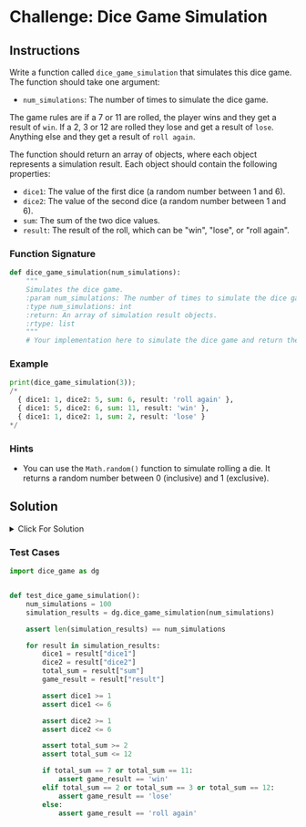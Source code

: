 # Challenge: Dice Game Simulation

## Instructions

Write a function called `dice_game_simulation` that simulates this dice game. The function should take one argument:

- `num_simulations`: The number of times to simulate the dice game.

The game rules are if a 7 or 11 are rolled, the player wins and they get a result of `win`. If a 2, 3 or 12 are rolled they lose and get a result of `lose`. Anything else and they get a result of `roll again`.

The function should return an array of objects, where each object represents a simulation result. Each object should contain the following properties:

- `dice1`: The value of the first dice (a random number between 1 and 6).
- `dice2`: The value of the second dice (a random number between 1 and 6).
- `sum`: The sum of the two dice values.
- `result`: The result of the roll, which can be "win", "lose", or "roll again".

### Function Signature

```python
def dice_game_simulation(num_simulations):
    """
    Simulates the dice game.
    :param num_simulations: The number of times to simulate the dice game.
    :type num_simulations: int
    :return: An array of simulation result objects.
    :rtype: list
    """
    # Your implementation here to simulate the dice game and return the result array
```

### Example

```python
print(dice_game_simulation(3));
/*
  { dice1: 1, dice2: 5, sum: 6, result: 'roll again' },
  { dice1: 5, dice2: 6, sum: 11, result: 'win' },
  { dice1: 1, dice2: 1, sum: 2, result: 'lose' }
*/
```

### Hints

- You can use the `Math.random()` function to simulate rolling a die. It returns a random number between 0 (inclusive) and 1 (exclusive).

## Solution

<details>
  <summary>Click For Solution</summary>

```python
import random


def dice_game_simulation(num_simulations):
    simulations_result = []

    for i in range(num_simulations):
        dice_1 = random.randint(1, 6)
        dice_2 = random.randint(1, 6)
        sum = dice_1 + dice_2

        result = "roll again"

        if sum == 7 or sum == 11:
            result = 'win'
        elif sum == 2 or sum == 3 or sum == 12:
            result = 'lose'

        simulations_result.append({"dice1": dice_1, "dice2": dice_2, "sum": sum, "result": result})

    return simulations_result
```

### Explanation

- The `dice_game_simulation` function simulates the dice game for the specified number of simulations. dice 1 and dice 2 variables simulate random numbers b/t 1-6
- Depending on the sum, the `result` property is determined according to the game rules.
- The results of each simulation are stored in an array of objects.

</details>

### Test Cases

```python
import dice_game as dg


def test_dice_game_simulation():
    num_simulations = 100
    simulation_results = dg.dice_game_simulation(num_simulations)

    assert len(simulation_results) == num_simulations

    for result in simulation_results:
        dice1 = result["dice1"]
        dice2 = result["dice2"]
        total_sum = result["sum"]
        game_result = result["result"]

        assert dice1 >= 1
        assert dice1 <= 6

        assert dice2 >= 1
        assert dice2 <= 6

        assert total_sum >= 2
        assert total_sum <= 12

        if total_sum == 7 or total_sum == 11:
            assert game_result == 'win'
        elif total_sum == 2 or total_sum == 3 or total_sum == 12:
            assert game_result == 'lose'
        else:
            assert game_result == 'roll again'
```
